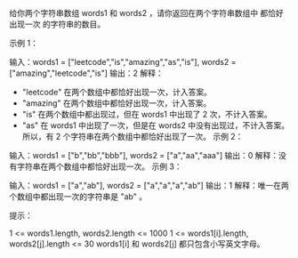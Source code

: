 给你两个字符串数组 words1 和 words2 ，请你返回在两个字符串数组中 都恰好出现一次 的字符串的数目。

 

示例 1：

输入：words1 = ["leetcode","is","amazing","as","is"], words2 = ["amazing","leetcode","is"]
输出：2
解释：
- "leetcode" 在两个数组中都恰好出现一次，计入答案。
- "amazing" 在两个数组中都恰好出现一次，计入答案。
- "is" 在两个数组中都出现过，但在 words1 中出现了 2 次，不计入答案。
- "as" 在 words1 中出现了一次，但是在 words2 中没有出现过，不计入答案。
所以，有 2 个字符串在两个数组中都恰好出现了一次。
示例 2：

输入：words1 = ["b","bb","bbb"], words2 = ["a","aa","aaa"]
输出：0
解释：没有字符串在两个数组中都恰好出现一次。
示例 3：

输入：words1 = ["a","ab"], words2 = ["a","a","a","ab"]
输出：1
解释：唯一在两个数组中都出现一次的字符串是 "ab" 。
 

提示：

1 <= words1.length, words2.length <= 1000
1 <= words1[i].length, words2[j].length <= 30
words1[i] 和 words2[j] 都只包含小写英文字母。